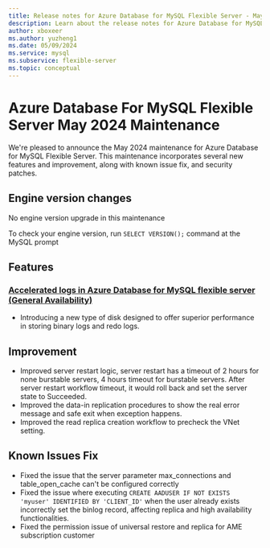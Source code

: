 ```yaml
---
title: Release notes for Azure Database for MySQL Flexible Server - May 2024
description: Learn about the release notes for Azure Database for MySQL Flexible Server May 2024.
author: xboxeer
ms.author: yuzheng1
ms.date: 05/09/2024
ms.service: mysql
ms.subservice: flexible-server
ms.topic: conceptual
---
```


# Azure Database For MySQL Flexible Server May 2024 Maintenance

We're pleased to announce the May 2024 maintenance for Azure Database for MySQL Flexible Server. This maintenance incorporates several new features and improvement, along with known issue fix, and security patches.

## Engine version changes
No engine version upgrade in this maintenance

To check your engine version, run `SELECT VERSION();` command at the MySQL prompt

## Features
### [Accelerated logs in Azure Database for MySQL flexible server (General Availability)](../concepts-accelerated-logs.md)
- Introducing a new type of disk designed to offer superior performance in storing binary logs and redo logs.

## Improvement
- Improved server restart logic, server restart has a timeout of 2 hours for none burstable servers, 4 hours timeout for burstable servers. After server restart workflow timeout, it would roll back and set the server state to Succeeded.
- Improved the data-in replication procedures to show the real error message and safe exit when exception happens.
- Improved the read replica creation workflow to precheck the VNet setting.
    
## Known Issues Fix
- Fixed the issue that the server parameter max_connections and table_open_cache can't be configured correctly
- Fixed the issue where executing `CREATE AADUSER IF NOT EXISTS 'myuser' IDENTIFIED BY 'CLIENT_ID'` when the user already exists incorrectly set the binlog record, affecting replica and high availability functionalities.
- Fixed the permission issue of universal restore and replica for AME subscription customer


